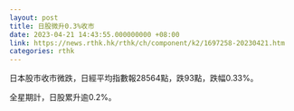 ```yaml
---
layout: post
title: 日股微升0.3%收市
date: 2023-04-21 14:43:55.000000000 +08:00
link: https://news.rthk.hk/rthk/ch/component/k2/1697258-20230421.htm
categories: rthk
---
```


日本股市收市微跌，日經平均指數報28564點，跌93點，跌幅0.33%。

全星期計，日股累升逾0.2%。
